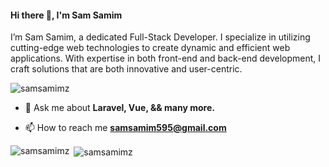 <h4>Hi there 👋, I'm Sam Samim</h3>
<p>I’m Sam Samim, a dedicated Full-Stack Developer. I specialize in utilizing cutting-edge web technologies to create dynamic and efficient web applications. With expertise in both front-end and back-end development, I craft solutions that are both innovative and user-centric.</p>

<p align="left"> <img src="https://komarev.com/ghpvc/?username=samsamimz&label=Profile%20views&color=0e75b6&style=flat" alt="samsamimz" /> </p>

- 💬 Ask me about **Laravel, Vue, && many more.**

- 📫 How to reach me **samsamim595@gmail.com**

<p><img align="left" src="https://github-readme-stats.vercel.app/api/top-langs?username=samsamimz&show_icons=true&locale=en&layout=compact" alt="samsamimz" /></p>

<p>&nbsp;<img align="center" src="https://github-readme-stats.vercel.app/api?username=samsamimz&show_icons=true&locale=en" alt="samsamimz" /></p>
